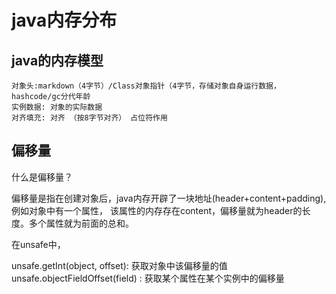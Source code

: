 java内存分布
===
java的内存模型
---
    
    对象头:markdown（4字节）/Class对象指针（4字节，存储对象自身运行数据，hashcode/gc分代年龄
    实例数据: 对象的实际数据 
    对齐填充: 对齐 （按8字节对齐） 占位符作用
 
偏移量
--
什么是偏移量？

偏移量是指在创建对象后，java内存开辟了一块地址(header+content+padding),例如对象中有一个属性，
该属性的内存存在content，偏移量就为header的长度。多个属性就为前面的总和。 
   
在unsafe中，

unsafe.getInt(object, offset): 获取对象中该偏移量的值
unsafe.objectFieldOffset(field) : 获取某个属性在某个实例中的偏移量



    